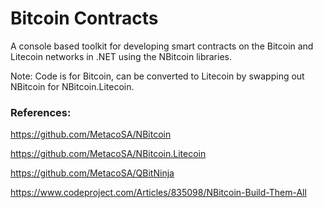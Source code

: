 ﻿# Bitcoin Contracts

A console based toolkit for developing smart contracts on the Bitcoin and Litecoin networks in .NET using the NBitcoin libraries.

Note: Code is for Bitcoin, can be converted to Litecoin by swapping out NBitcoin for NBitcoin.Litecoin.

### References:

https://github.com/MetacoSA/NBitcoin

https://github.com/MetacoSA/NBitcoin.Litecoin

https://github.com/MetacoSA/QBitNinja

https://www.codeproject.com/Articles/835098/NBitcoin-Build-Them-All